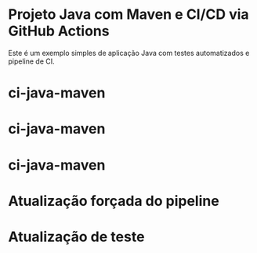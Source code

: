 # Projeto Java com Maven e CI/CD via GitHub Actions

Este é um exemplo simples de aplicação Java com testes automatizados e pipeline de CI.
# ci-java-maven
# ci-java-maven
# ci-java-maven
# Atualização forçada do pipeline
# Atualização de teste
